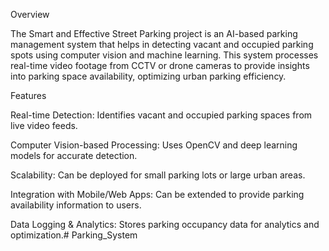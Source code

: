 Overview

The Smart and Effective Street Parking project is an AI-based parking management system that helps in detecting vacant and occupied parking spots using computer vision and machine learning. This system processes real-time video footage from CCTV or drone cameras to provide insights into parking space availability, optimizing urban parking efficiency.

Features

Real-time Detection: Identifies vacant and occupied parking spaces from live video feeds.

Computer Vision-based Processing: Uses OpenCV and deep learning models for accurate detection.

Scalability: Can be deployed for small parking lots or large urban areas.

Integration with Mobile/Web Apps: Can be extended to provide parking availability information to users.

Data Logging & Analytics: Stores parking occupancy data for analytics and optimization.# Parking_System
